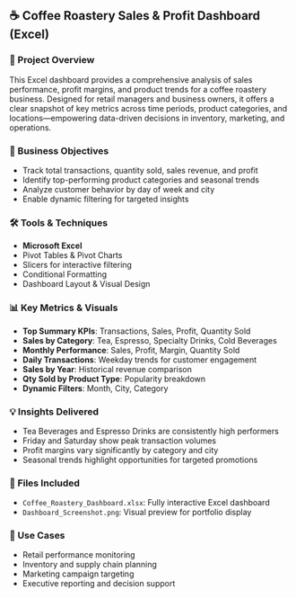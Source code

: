 ## ☕ Coffee Roastery Sales & Profit Dashboard (Excel)

### 📌 Project Overview  
This Excel dashboard provides a comprehensive analysis of sales performance, profit margins, and product trends for a coffee roastery business. Designed for retail managers and business owners, it offers a clear snapshot of key metrics across time periods, product categories, and locations—empowering data-driven decisions in inventory, marketing, and operations.

### 🎯 Business Objectives  
- Track total transactions, quantity sold, sales revenue, and profit  
- Identify top-performing product categories and seasonal trends  
- Analyze customer behavior by day of week and city  
- Enable dynamic filtering for targeted insights  

### 🛠 Tools & Techniques  
- **Microsoft Excel**  
- Pivot Tables & Pivot Charts  
- Slicers for interactive filtering  
- Conditional Formatting  
- Dashboard Layout & Visual Design  

### 📊 Key Metrics & Visuals  
- **Top Summary KPIs**: Transactions, Sales, Profit, Quantity Sold  
- **Sales by Category**: Tea, Espresso, Specialty Drinks, Cold Beverages  
- **Monthly Performance**: Sales, Profit, Margin, Quantity Sold  
- **Daily Transactions**: Weekday trends for customer engagement  
- **Sales by Year**: Historical revenue comparison  
- **Qty Sold by Product Type**: Popularity breakdown  
- **Dynamic Filters**: Month, City, Category  

### 💡 Insights Delivered  
- Tea Beverages and Espresso Drinks are consistently high performers  
- Friday and Saturday show peak transaction volumes  
- Profit margins vary significantly by category and city  
- Seasonal trends highlight opportunities for targeted promotions  

### 📁 Files Included  
- `Coffee_Roastery_Dashboard.xlsx`: Fully interactive Excel dashboard  
- `Dashboard_Screenshot.png`: Visual preview for portfolio display  

### 🔗 Use Cases  
- Retail performance monitoring  
- Inventory and supply chain planning  
- Marketing campaign targeting  
- Executive reporting and decision support  


